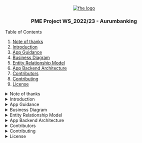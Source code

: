 <div id="top"></div>

<br />
<div align="center">
  <a href="https://github.com/fh-erfurt/ws2021_team_1_service_7_persons">
    <img src="https://raw.githubusercontent.com/fh-erfurt/ws2021_team_1_service_7_persons/java2/.github/assets/logo.png" width="80" alt="fhe logo" />
  </a>
  <br>
  <h3 align="center">PME Project WS_2022/23 - Aurumbanking</h3>

</div>


<summary>Table of Contents</summary>
<ol>
  <li><a href="#note-of-thanks"> Note of thanks</a></li>
  <li><a href="#introduction"> Introduction</a></li>
  <li><a href="#app-guidance"> App Guidance</a></li>
  <li><a href="#business-diagram">Business Diagram</a></li>
  <li><a href="#entity-relationship-model">Entity Relationship Model</a></li>
  <li><a href="#app-backend-architecture">App Backend Architecture</a></li>
  <li><a href="#contributors">Contributors</a></li>
  <li><a href="#contributing">Contributing</a></li>
  <li><a href="#license">License</a></li>
</ol>



<details>
<summary>Note of thanks</summary>

# Note of thanks

I want to give a special thanks to Prof. Dr. Steffen Avemarg for the lecture, project consulting, help and the opportunity to try this project my own!
<p align="right">(<a href="#top">back to top</a>)</p>

</details>


<details>
<summary>Introduction</summary>

# Introduction

This repository is the PME Project of an banking-app. Focus on UI and specification from the predefined Programmierung mobiler Endgeräte (PME) Module.

The App was programmed and tested on a **Google Pixel 6 Pro API 27**.<br>
User Credetials to access the app is: <br>
* Email: t@t.de 
* Password: 123

The App has **only two view** with a completed implemenation of a landscape mode:
* **Money Transfer/Überweisung**
* **Support**

For this Project the programming language Kotlin and Java was used. Besides that a relational database was implemented in a local database by using LiteSQL and Room from Android Jetpack. 

<p align="right">(<a href="#top">back to top</a>)</p>
</details>

<details>
<summary>App Guidance</summary>


1. Login 
To Login into the App use the following crentials. 

* Email: t@t.de 
* Password: 123

The user will be generated after every restart of the app, because the project is base on a local database in the RAM.


![alt text](docs/AppGuideImages/Login.png)

2. Overview/Übersicht

After the Login, the user will be forwarded to the Overview-Fragment. Which will be shown in the following image. 

![alt text](docs/AppGuideImages/Overview.png)

The lastest transaction value will show the newest transaction that's was made.

3. Profile/Profil

The user can see their personal information the tab "Profil". If the user want to change his/her password. The person has to change the switch to "yes", so the password-change section will be shown.  

![alt text](docs/AppGuideImages/Profil.png)

![alt text](docs/AppGuideImages/Profi_Password_Change.png)

4. Money Transfer/Überweisung

In the view "Überweisung" the user can execute a money transfer order. The person has to fill all the Edittext of the formula and click the "Überweisung durchführen"- Button. 

![alt text](docs/AppGuideImages/Ueberweisung_1.png)

![alt text](docs/AppGuideImages/Ueberweisung_2.png)

In this view the user can use the landscape mode by rotate the app with rotation fuction of the smartphone.

![alt text](docs/AppGuideImages/Ueberweisung_Landscape_1.png)

![alt text](docs/AppGuideImages/Ueberweisung_Landscape_2.png)

5. Deposit/Depot

In this view the user can check the current money value of her/his depot, search certain terms by click on the magnifying glass of the search bar and commit a search term. The user can also see all his transactions of the past in an recyclerview.

![alt text](docs/AppGuideImages/depot.png)

![alt text](docs/AppGuideImages/depot2.png)


6. Transaction Details/Transaktionsdetails


In this view the user can see the transaction detail by clicking on the value site of the textfield from the recyclerview. The app will guide the user to the detail view. This will be shown in the following images.

![alt text](docs/AppGuideImages/detail_view_1.png)

![alt text](docs/AppGuideImages/dezail_view_2.png)

By clicking on the "back"-button of the smartphone. The user can get back to the deposit view.

7. Support

In the fragement "Support" the user can send the support a spefic request. The user has to fill all the Edittext and select one of the options in "Art der Anfrage". By pressing the button "Anfrage Absenden" the message will be "sent" to the support.

![alt text](docs/AppGuideImages/support_1.png)

This view can be used in a landscape-mode, too.

![alt text](docs/AppGuideImages/support_landscape_1.png)

![alt text](docs/AppGuideImages/support_landscape_2.png)




<p align="right">(<a href="#top">back to top</a>)</p>
</details>

<details>
<summary>Business Diagram</summary>

# Business Diagram

At the beginning of the project I tried to evaluate the business usecase of the app. Basically the app has only one view and this is from the customer as you can see on the image below. The customer/user should be able to search assignments/orders, looking in his/her deposit, transaction history and details. Therefore the customers should be able to see their personal details and changing the password to login into the app. Besides that the user can write a message to the support in a formula fragment.

![alt text](docs/diagrams/Business_Usecase_Diagram.png)


<p align="right">(<a href="#top">back to top</a>)</p>

</details>

<details>
<summary>Entity Relationship Model</summary>

# Entity Relationship Model

In the following image is the ER-Model the database. Only for faster and simpler SQL-Queries the transactionlist table and customer table are 1 to 1 connect. In real project this kind of ER-Model is not recommended.

![alt text](docs/diagrams/ER_Modell_Aurumbank_Final.jpg)

<p align="right">(<a href="#top">back to top</a>)</p>

</details>

<details>
<summary>App Backend Architecture </summary>

# App Backend Architecture 

Basically the AurumBanking Backend Architecture is structered in _**8 specifics layers**_, which can be _**abstacted to 4 layers**_.

The 8 Layers you can see on the diagamm below. 

The _**abstacted to 4 layers**_ are:

* Activity/Fragement-Layer
* Viewmodel-Layer
* Repository-Layer
* DAO-Layer
* Database-Layer

The **Activity/Fragement-Layer** are the "User Interface"-Layer, in which the user can interact with the app. In this layer the data will be only process and displayed into the specific form of the UI.

The **Viemmodel-Layer** bypass the data into the **Activity/Fragement-Layer** from underlying data layer and process certain data for the overlying layers. 

The **Repository-Layer** is an abstraction layer between the **Viemmodel-Layer** and the **DAO-Layers**. This layer process the function and datas from both overlying and underlying layer.


The **DAO-Layer** is used for the definition of the SQL-queries and fuction, which will be transformed into LiteSQL. The input and output data will be operated by the CRUD-Methods. 

The **Database-Layer** is the stored data layer.

![alt text](docs/diagrams/App_Backend_Architecture_Final.png)

<p align="right">(<a href="#top">back to top</a>)</p>

</details>

<details>
<summary>Contributors</summary>

# Contributors

This repository is maintained by Tran Anh Hoang as a Project of the University Module "Programmierung mobiler Endgeräte (PME)".

<p align="right">(<a href="#top">back to top</a>)</p>

</details>

<details>
<summary>Contributing</summary>

# Contributing

This repository was created for educational purposes only so no contributions are required.

<p align="right">(<a href="#top">back to top</a>)</p>
</details>

<details>
<summary>License</summary>

# License

Distributed under the MIT License, see the [LICENSE](./LICENSE) file for more information.

<p align="right">(<a href="#top">back to top</a>)</p>

</details>